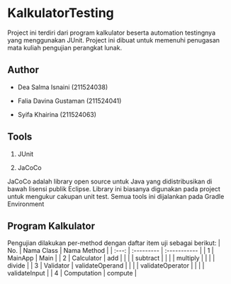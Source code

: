 # KalkulatorTesting
Project ini terdiri dari program kalkulator beserta automation testingnya yang menggunakan JUnit. Project ini dibuat untuk memenuhi penugasan mata kuliah pengujian perangkat lunak.

## Author
- Dea Salma Isnaini (211524038)
  
- Falia Davina Gustaman (211524041)
  
- Syifa Khairina (211524063)

## Tools
1. JUnit
   
2. JaCoCo

JaCoCo adalah library open source untuk Java yang didistribusikan di bawah lisensi publik Eclipse. Library ini biasanya digunakan pada project untuk mengukur cakupan unit test.
Semua tools ini dijalankan pada Gradle Environment

## Program Kalkulator

Pengujian dilakukan per-method dengan daftar item uji sebagai berikut:
| No. | Nama Class | Nama Method |
| :---: | :--------- | :----------- |
| 1 | MainApp | Main |
| 2 | Calculator | add |
|   |         | subtract |
|   |         | multiply |
|   |         | divide |
| 3 | Validator | validateOperand |
|   |         | validateOperator |
|   |         | validateInput |
| 4 | Computation | compute |

